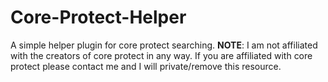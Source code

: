# Core-Protect-Helper
A simple helper plugin for core protect searching. **NOTE**: I am not affiliated with the creators of core protect in any way. If you are affiliated with core protect please contact me and I will private/remove this resource.
